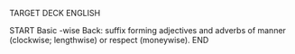 TARGET DECK
ENGLISH

START
Basic
-wise
Back: suffix forming adjectives and adverbs of manner (clockwise; lengthwise) or respect (moneywise).
END
